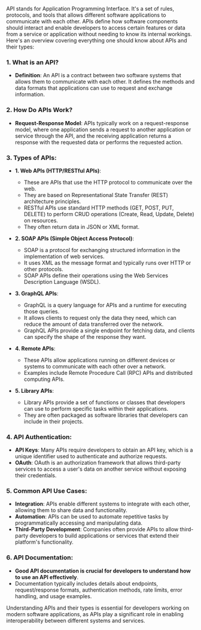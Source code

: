 API stands for Application Programming Interface. It's a set of rules, protocols, and tools that allows different software applications to communicate with each other. APIs define how software components should interact and enable developers to access certain features or data from a service or application without needing to know its internal workings. Here's an overview covering everything one should know about APIs and their types:

### 1. What is an API?
- **Definition**: An API is a contract between two software systems that allows them to communicate with each other. It defines the methods and data formats that applications can use to request and exchange information.

### 2. How Do APIs Work?
- **Request-Response Model**: APIs typically work on a request-response model, where one application sends a request to another application or service through the API, and the receiving application returns a response with the requested data or performs the requested action.

### 3. Types of APIs:
- **1. Web APIs (HTTP/RESTful APIs)**:
  - These are APIs that use the HTTP protocol to communicate over the web.
  - They are based on Representational State Transfer (REST) architecture principles.
  - RESTful APIs use standard HTTP methods (GET, POST, PUT, DELETE) to perform CRUD operations (Create, Read, Update, Delete) on resources.
  - They often return data in JSON or XML format.

- **2. SOAP APIs (Simple Object Access Protocol)**:
  - SOAP is a protocol for exchanging structured information in the implementation of web services.
  - It uses XML as the message format and typically runs over HTTP or other protocols.
  - SOAP APIs define their operations using the Web Services Description Language (WSDL).

- **3. GraphQL APIs**:
  - GraphQL is a query language for APIs and a runtime for executing those queries.
  - It allows clients to request only the data they need, which can reduce the amount of data transferred over the network.
  - GraphQL APIs provide a single endpoint for fetching data, and clients can specify the shape of the response they want.

- **4. Remote APIs**:
  - These APIs allow applications running on different devices or systems to communicate with each other over a network.
  - Examples include Remote Procedure Call (RPC) APIs and distributed computing APIs.

- **5. Library APIs**:
  - Library APIs provide a set of functions or classes that developers can use to perform specific tasks within their applications.
  - They are often packaged as software libraries that developers can include in their projects.

### 4. API Authentication:
- **API Keys**: Many APIs require developers to obtain an API key, which is a unique identifier used to authenticate and authorize requests.
- **OAuth**: OAuth is an authorization framework that allows third-party services to access a user's data on another service without exposing their credentials.

### 5. Common API Use Cases:
- **Integration**: APIs enable different systems to integrate with each other, allowing them to share data and functionality.
- **Automation**: APIs can be used to automate repetitive tasks by programmatically accessing and manipulating data.
- **Third-Party Development**: Companies often provide APIs to allow third-party developers to build applications or services that extend their platform's functionality.

### 6. API Documentation:
- **Good API documentation is crucial for developers to understand how to use an API effectively**.
- Documentation typically includes details about endpoints, request/response formats, authentication methods, rate limits, error handling, and usage examples.

Understanding APIs and their types is essential for developers working on modern software applications, as APIs play a significant role in enabling interoperability between different systems and services.
